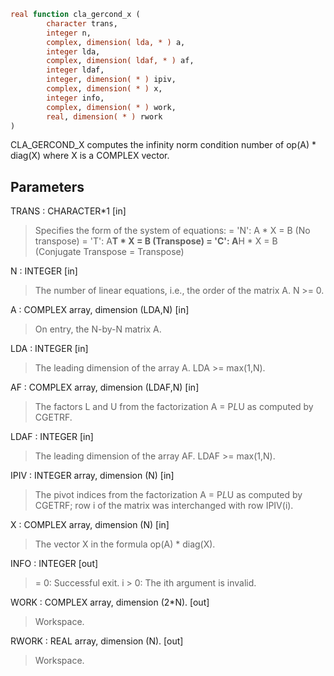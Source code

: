```fortran
real function cla_gercond_x (
		character trans,
		integer n,
		complex, dimension( lda, * ) a,
		integer lda,
		complex, dimension( ldaf, * ) af,
		integer ldaf,
		integer, dimension( * ) ipiv,
		complex, dimension( * ) x,
		integer info,
		complex, dimension( * ) work,
		real, dimension( * ) rwork
)
```

CLA_GERCOND_X computes the infinity norm condition number of
op(A) * diag(X) where X is a COMPLEX vector.

## Parameters
TRANS : CHARACTER*1 [in]
> Specifies the form of the system of equations:
> = 'N':  A * X = B     (No transpose)
> = 'T':  A**T * X = B  (Transpose)
> = 'C':  A**H * X = B  (Conjugate Transpose = Transpose)

N : INTEGER [in]
> The number of linear equations, i.e., the order of the
> matrix A.  N >= 0.

A : COMPLEX array, dimension (LDA,N) [in]
> On entry, the N-by-N matrix A.

LDA : INTEGER [in]
> The leading dimension of the array A.  LDA >= max(1,N).

AF : COMPLEX array, dimension (LDAF,N) [in]
> The factors L and U from the factorization
> A = P*L*U as computed by CGETRF.

LDAF : INTEGER [in]
> The leading dimension of the array AF.  LDAF >= max(1,N).

IPIV : INTEGER array, dimension (N) [in]
> The pivot indices from the factorization A = P*L*U
> as computed by CGETRF; row i of the matrix was interchanged
> with row IPIV(i).

X : COMPLEX array, dimension (N) [in]
> The vector X in the formula op(A) * diag(X).

INFO : INTEGER [out]
> = 0:  Successful exit.
> i > 0:  The ith argument is invalid.

WORK : COMPLEX array, dimension (2*N). [out]
> Workspace.

RWORK : REAL array, dimension (N). [out]
> Workspace.
